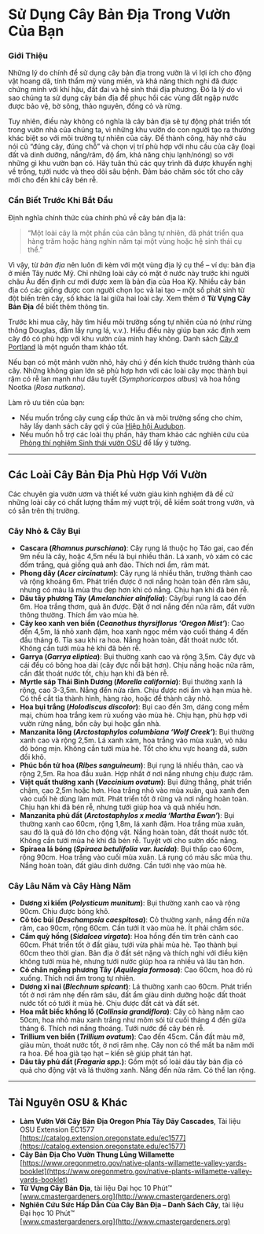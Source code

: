 # Sử Dụng Cây Bản Địa Trong Vườn Của Bạn

### Giới Thiệu

Những lý do chính để sử dụng cây bản địa trong vườn là vì lợi ích cho động vật hoang dã, tính thẩm mỹ vùng miền, và khả năng thích nghi đã được chứng minh với khí hậu, đất đai và hệ sinh thái địa phương. Đó là lý do vì sao chúng ta sử dụng cây bản địa để phục hồi các vùng đất ngập nước được bảo vệ, bờ sông, thảo nguyên, đồng cỏ và rừng.

Tuy nhiên, điều này không có nghĩa là cây bản địa sẽ tự động phát triển tốt trong vườn nhà của chúng ta, vì những khu vườn do con người tạo ra thường khác biệt so với môi trường tự nhiên của cây. Để thành công, hãy nhớ câu nói cũ “đúng cây, đúng chỗ” và chọn vị trí phù hợp với nhu cầu của cây (loại đất và dinh dưỡng, nắng/râm, độ ẩm, khả năng chịu lạnh/nóng) so với những gì khu vườn bạn có. Hãy tuân thủ các quy trình đã được khuyến nghị về trồng, tưới nước và theo dõi sâu bệnh. Đảm bảo chăm sóc tốt cho cây mới cho đến khi cây bén rễ.

### Cần Biết Trước Khi Bắt Đầu

Định nghĩa chính thức của chính phủ về cây bản địa là:

> “Một loài cây là một phần của cân bằng tự nhiên, đã phát triển qua hàng trăm hoặc hàng nghìn năm tại một vùng hoặc hệ sinh thái cụ thể.”

Vì vậy, từ *bản địa* nên luôn đi kèm với một vùng địa lý cụ thể – ví dụ: bản địa ở miền Tây nước Mỹ. Chỉ những loài cây có mặt ở nước này trước khi người châu Âu đến định cư mới được xem là bản địa của Hoa Kỳ. Nhiều cây bản địa có các giống được con người chọn lọc và lai tạo – một số phát sinh từ đột biến trên cây, số khác là lai giữa hai loài cây. Xem thêm ở **Từ Vựng Cây Bản Địa** để biết thêm thông tin.

Trước khi mua cây, hãy tìm hiểu môi trường sống tự nhiên của nó (như rừng thông Douglas, đầm lầy rụng lá, v.v.). Hiểu điều này giúp bạn xác định xem cây đó có phù hợp với khu vườn của mình hay không. Danh sách [Cây ở Portland](https://www.portlandoregon.gov/citycode/article/322280) là một nguồn tham khảo tốt.

Nếu bạn có một mảnh vườn nhỏ, hãy chú ý đến kích thước trưởng thành của cây. Những không gian lớn sẽ phù hợp hơn với các loài cây mọc thành bụi rậm có rễ lan mạnh như dâu tuyết (*Symphoricarpos albus*) và hoa hồng Nootka (*Rosa nutkana*).

Làm rõ ưu tiên của bạn:

- Nếu muốn trồng cây cung cấp thức ăn và môi trường sống cho chim, hãy lấy danh sách cây gợi ý của [Hiệp hội Audubon](https://www.audubon.org/native-plants).
- Nếu muốn hỗ trợ các loài thụ phấn, hãy tham khảo các nghiên cứu của [Phòng thí nghiệm Sinh thái vườn OSU](http://blogs.oregonstate.edu/gardenecologylab/) để lấy ý tưởng.

---

## Các Loài Cây Bản Địa Phù Hợp Với Vườn

Các chuyên gia vườn ươm và thiết kế vườn giàu kinh nghiệm đã đề cử những loài cây có chất lượng thẩm mỹ vượt trội, dễ kiểm soát trong vườn, và có sẵn trên thị trường.

### Cây Nhỏ & Cây Bụi

- **Cascara (*Rhamnus purschiana*)**: Cây rụng lá thuộc họ Táo gai, cao đến 9m nếu là cây, hoặc 4,5m nếu là bụi nhiều thân. Lá xanh, vỏ xám có các đốm trắng, quả giống quả anh đào. Thích nơi ẩm, râm mát.
- **Phong dây (*Acer circinatum*)**: Cây rụng lá nhiều thân, trưởng thành cao và rộng khoảng 6m. Phát triển được ở nơi nắng hoàn toàn đến râm sâu, nhưng có màu lá mùa thu đẹp hơn khi có nắng. Chịu hạn khi đã bén rễ.
- **Dâu tây phương Tây (*Amelanchier alnifolia*)**: Cây/bụi rụng lá cao đến 6m. Hoa trắng thơm, quả ăn được. Đặt ở nơi nắng đến nửa râm, đất vườn thông thường. Thích ẩm vào mùa hè.
- **Cây keo xanh ven biển (*Ceanothus thyrsiflorus ‘Oregon Mist’*)**: Cao đến 4,5m, lá nhỏ xanh đậm, hoa xanh ngọc mềm vào cuối tháng 4 đến đầu tháng 6. Tỉa sau khi ra hoa. Nắng hoàn toàn, đất thoát nước tốt. Không cần tưới mùa hè khi đã bén rễ.
- **Garrya (*Garrya eliptica*)**: Bụi thường xanh cao và rộng 3,5m. Cây đực và cái đều có bông hoa dài (cây đực nổi bật hơn). Chịu nắng hoặc nửa râm, cần đất thoát nước tốt, chịu hạn khi đã bén rễ.
- **Myrtle sáp Thái Bình Dương (*Morella california*)**: Bụi thường xanh lá rộng, cao 3-3,5m. Nắng đến nửa râm. Chịu được nơi ẩm và hạn mùa hè. Có thể cắt tỉa thành hình, hàng rào, hoặc để thành cây nhỏ.
- **Hoa bụi trắng (*Holodiscus discolor*)**: Bụi cao đến 3m, dáng cong mềm mại, chùm hoa trắng kem rủ xuống vào mùa hè. Chịu hạn, phù hợp với vườn rừng nắng, bồn cây bụi hoặc gần nhà.
- **Manzanita lông (*Arctostaphylos columbiana ‘Wolf Creek’*)**: Bụi thường xanh cao và rộng 2,5m. Lá xanh xám, hoa trắng vào mùa xuân, vỏ nâu đỏ bóng mịn. Không cần tưới mùa hè. Tốt cho khu vực hoang dã, sườn đồi khô.
- **Phúc bồn tử hoa (*Ribes sanguineum*)**: Bụi rụng lá nhiều thân, cao và rộng 2,5m. Ra hoa đầu xuân. Hợp nhất ở nơi nắng nhưng chịu được râm.
- **Việt quất thường xanh (*Vaccinium ovatum*)**: Bụi đứng thẳng, phát triển chậm, cao 2,5m hoặc hơn. Hoa trắng nhỏ vào mùa xuân, quả xanh đen vào cuối hè dùng làm mứt. Phát triển tốt ở rừng và nơi nắng hoàn toàn. Chịu hạn khi đã bén rễ, nhưng tưới giúp hoa và quả nhiều hơn.
- **Manzanita phủ đất (*Arctostaphylos x media ‘Martha Ewan’*)**: Bụi thường xanh cao 60cm, rộng 1,8m, lá xanh đậm. Hoa trắng mùa xuân, sau đó là quả đỏ lớn cho động vật. Nắng hoàn toàn, đất thoát nước tốt. Không cần tưới mùa hè khi đã bén rễ. Tuyệt vời cho sườn dốc nắng.
- **Spiraea lá bóng (*Spiraea betulifolia var. lucida*)**: Bụi thấp cao 60cm, rộng 90cm. Hoa trắng vào cuối mùa xuân. Lá rụng có màu sắc mùa thu. Nắng hoàn toàn, đất giàu dinh dưỡng. Cần tưới nhẹ vào mùa hè.

### Cây Lâu Năm và Cây Hàng Năm

- **Dương xỉ kiếm (*Polysticum munitum*)**: Bụi thường xanh cao và rộng 90cm. Chịu được bóng khô.
- **Cỏ tóc búi (*Deschampsia caespitosa*)**: Cỏ thường xanh, nắng đến nửa râm, cao 90cm, rộng 60cm. Cần tưới ít vào mùa hè. Ít phải chăm sóc.
- **Cẩm quỳ hồng (*Sidalcea virgata*)**: Hoa hồng đến tím trên cành cao 60cm. Phát triển tốt ở đất giàu, tưới vừa phải mùa hè. Tạo thành bụi 60cm theo thời gian. Bản địa ở đất sét nặng và thích nghi với điều kiện không tưới mùa hè, nhưng tưới nước giúp hoa ra nhiều và lâu tàn hơn.
- **Cỏ chân ngỗng phương Tây (*Aquilegia formosa*)**: Cao 60cm, hoa đỏ rủ xuống. Thích nơi ẩm trong tự nhiên.
- **Dương xỉ nai (*Blechnum spicant*)**: Lá thường xanh cao 60cm. Phát triển tốt ở nơi râm nhẹ đến râm sâu, đất ẩm giàu dinh dưỡng hoặc đất thoát nước tốt có tưới ít mùa hè. Chịu được đất cát và đất sét.
- **Hoa mắt biếc khổng lồ (*Collinsia grandiflora*)**: Cây cỏ hàng năm cao 50cm, hoa nhỏ màu xanh trắng như mõm sói từ cuối tháng 4 đến giữa tháng 6. Thích nơi nắng thoáng. Tưới nước để cây bén rễ.
- **Trillium ven biển (*Trillium ovatum*)**: Cao đến 45cm. Cần đất màu mỡ, giàu mùn, thoát nước tốt, ở nơi râm nhẹ. Cây non có thể mất ba năm mới ra hoa. Để hoa già tạo hạt – kiến sẽ giúp phát tán hạt.
- **Dâu tây phủ đất (*Fragaria spp.*)**: Gồm một số loài dâu tây bản địa có quả cho động vật và lá thường xanh. Nắng đến nửa râm. Có thể lan rộng.

---

## Tài Nguyên OSU & Khác

- **Làm Vườn Với Cây Bản Địa Oregon Phía Tây Dãy Cascades**, Tài liệu OSU Extension EC1577  
  [https://catalog.extension.oregonstate.edu/ec1577](https://catalog.extension.oregonstate.edu/ec1577)
- **Cây Bản Địa Cho Vườn Thung Lũng Willamette**  
  [https://www.oregonmetro.gov/native-plants-willamette-valley-yards-booklet](https://www.oregonmetro.gov/native-plants-willamette-valley-yards-booklet)
- **Từ Vựng Cây Bản Địa**, tài liệu Đại học 10 Phút™  
  [www.cmastergardeners.org](http://www.cmastergardeners.org)
- **Nghiên Cứu Sức Hấp Dẫn Của Cây Bản Địa – Danh Sách Cây**, tài liệu Đại học 10 Phút™  
  [www.cmastergardeners.org](http://www.cmastergardeners.org)
